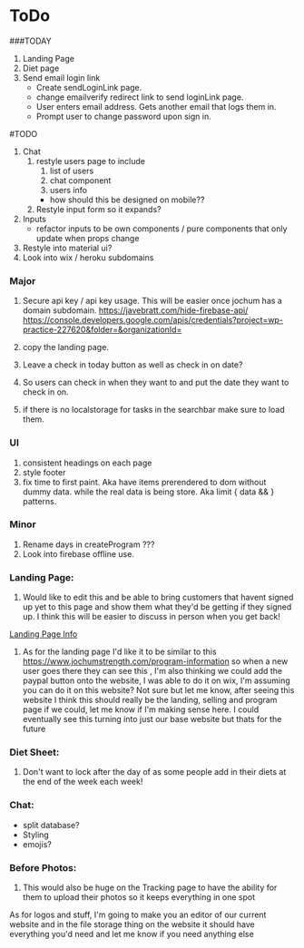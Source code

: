 # ToDo

###TODAY
1. Landing Page
1. Diet page
1. Send email login link
   * Create sendLoginLink page.
   * change emailverify redirect link to send loginLink page.
   * User enters email address. Gets another email that logs them in.
   * Prompt user to change password upon sign in.

#TODO

1. Chat
   1. restyle users page to include
      1. list of users
      2. chat component
      3. users info
      * how should this be designed on mobile??
   3. Restyle input form so it expands?
1. Inputs
   * refactor inputs to be own components / pure components that only update when props change
1. Restyle into material ui?
1. Look into wix / heroku subdomains

### Major

1. Secure api key / api key usage. This will be easier once jochum has a domain subdomain.
https://javebratt.com/hide-firebase-api/
https://console.developers.google.com/apis/credentials?project=wp-practice-227620&folder=&organizationId=

1. copy the landing page.
1. Leave a check in today button as well as check in on date?
1. So users can check in when they want to and put the date they want to check in on.
1. if there is no localstorage for tasks in the searchbar make sure to load them.

### UI
1. consistent headings on each page
1. style footer
1. fix time to first paint. Aka have items prerendered to dom without dummy data. while the real data is being store. Aka limit { data && <element>} patterns.

### Minor
1. Rename days in createProgram ???
1. Look into firebase offline use.

### Landing Page:
 1. Would like to edit this and be able to bring customers that havent signed up yet to this page and show them what they'd be getting if they signed up. I think this will be easier to discuss in person when you get back!

 [Landing Page Info](https://www.jochumstrength.com/program-information)

 1. As for the landing page I'd like it to be similar to this https://www.jochumstrength.com/program-information so when a new user goes there they can see this , I'm also thinking we could add the paypal button onto the website, I was able to do it on wix, I'm assuming you can do it on this website? Not sure but let me know, after seeing this website I think this should really be the landing, selling and program page if we could, let me know if I'm making sense here. I could eventually see this turning into just our base website but thats for the future

### Diet Sheet:
1. Don't want to lock after the day of as some people add in their diets at the end of the week each week!

### Chat:
* split database?
* Styling
* emojis?

### Before Photos:
1. This would also be huge on the Tracking page to have the ability for them to upload their photos so it keeps everything in one spot

As for logos and stuff, I'm going to make you an editor of our current website and in the file storage thing on the website it should have everything you'd need and let me know if you need anything else